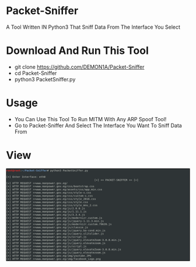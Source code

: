 # Packet-Sniffer
A Tool Written IN Python3 That Sniff Data From The Interface You Select
# Download And Run This Tool
- git clone https://github.com/DEMON1A/Packet-Sniffer
- cd Packet-Sniffer
- python3 PacketSniffer.py
# Usage
- You Can Use This Tool To Run MITM With Any ARP Spoof Tool! 
- Go to Packet-Sniffer And Select The Interface You Want To Sniff Data From
# View
![](View/View.png)

